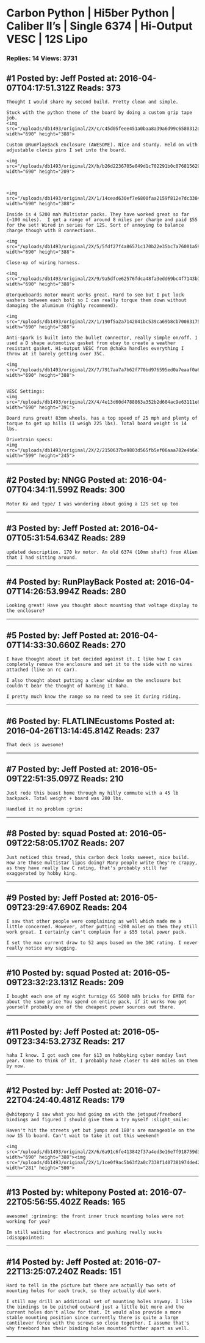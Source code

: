 # Carbon Python &#124; Hi5ber Python &#124; Caliber II’s &#124; Single 6374 &#124; Hi-Output VESC &#124; 12S Lipo

### Replies: 14 Views: 3731

## \#1 Posted by: Jeff Posted at: 2016-04-07T04:17:51.312Z Reads: 373

```
Thought I would share my second build. Pretty clean and simple.

Stuck with the python theme of the board by doing a custom grip tape job.
<img src="/uploads/db1493/original/2X/c/c45d05feee451a0baa8a39a6d99c6580312d5b8b.jpg" width="690" height="388">

Custom @RunPlayBack enclosure (AWESOME). Nice and sturdy. Held on with adjustable clevis pins I set into the board.

<img src="/uploads/db1493/original/2X/b/b26d2236705e049d1c702291b0c0768156296402.jpg" width="690" height="209">



<img src="/uploads/db1493/original/2X/1/14cead630ef7e6800faa2159f812e7dc338493ac.jpg" width="690" height="388">

Inside is 4 5200 mah Multistar packs. They have worked great so far (~100 miles).  I get a range of around 8 miles per charge and paid $55 for the set! Wired in series for 12S. Sort of annoying to balance charge though with 8 connections.

<img src="/uploads/db1493/original/2X/5/5fdf27f4a86571c170b22e35bc7a76001a590b0f.jpg" width="690" height="388">

Close-up of wiring harness.

<img src="/uploads/db1493/original/2X/9/9a5dfce62576fdca48fa3edd69bc4f7143b7e633.jpg" width="690" height="388">

@torqueboards motor mount works great. Hard to see but I put lock washers between each bolt so I can really torque them down without damaging the aluminum (highly recommend).  

<img src="/uploads/db1493/original/2X/1/190f5a2a7142041bc539ca69b8cb700831757fc9.jpg" width="690" height="388">

Anti-spark is built into the bullet connector, really simple on/off. I used a D shape automotive gasket from ebay to create a weather resistant gasket. Hi-output VESC from @chaka handles everything I throw at it barely getting over 35C.

<img src="/uploads/db1493/original/2X/7/7917aa7a7b62f770bd976595ed0a7eaaf0a6a9e7.jpg" width="690" height="388">


VESC Settings:
<img src="/uploads/db1493/original/2X/4/4e13d60d4788863a352b2d604ac9e63111e857dd.png" width="690" height="391">

Board runs great! 83mm wheels, has a top speed of 25 mph and plenty of torque to get up hills (I weigh 225 lbs). Total board weight is 14 lbs.

Drivetrain specs:
<img src="/uploads/db1493/original/2X/2/2150637ba9803d565fb5ef06aaa782e4b6e1ad5a.JPG" width="599" height="245">
```

---
## \#2 Posted by: NNGG Posted at: 2016-04-07T04:34:11.599Z Reads: 300

```
Motor Kv and type/ I was wondering about going a 12S set up too
```

---
## \#3 Posted by: Jeff Posted at: 2016-04-07T05:31:54.634Z Reads: 289

```
updated description. 170 kv motor. An old 6374 (10mm shaft) from Alien that I had sitting around.
```

---
## \#4 Posted by: RunPlayBack Posted at: 2016-04-07T14:26:53.994Z Reads: 280

```
Looking great! Have you thought about mounting that voltage display to the enclosure?
```

---
## \#5 Posted by: Jeff Posted at: 2016-04-07T14:33:30.660Z Reads: 270

```
I have thought about it but decided against it. I like how I can completely remove the enclosure and set it to the side with no wires attached (like an rc car).

I also thought about putting a clear window on the enclosure but couldn't bear the thought of harming it haha.

I pretty much know the range so no need to see it during riding.
```

---
## \#6 Posted by: FLATLINEcustoms Posted at: 2016-04-26T13:14:45.814Z Reads: 237

```
That deck is awesome!
```

---
## \#7 Posted by: Jeff Posted at: 2016-05-09T22:51:35.097Z Reads: 210

```
Just rode this beast home through my hilly commute with a 45 lb backpack. Total weight + board was 280 lbs.

Handled it no problem :grin:
```

---
## \#8 Posted by: squad Posted at: 2016-05-09T22:58:05.170Z Reads: 207

```
Just noticed this tread, this carbon deck looks sweeet, nice build. How are those multistar lipos doing? Many people write they're crappy, as they have really low C rating, that's probably still far exaggerated by hobby king.
```

---
## \#9 Posted by: Jeff Posted at: 2016-05-09T23:29:47.690Z Reads: 204

```
I saw that other people were complaining as well which made me a little concerned. However, after putting ~200 miles on them they still work great. I certainly can't complain for a $55 total power pack.

I set the max current draw to 52 amps based on the 10C rating. I never really notice any sagging.
```

---
## \#10 Posted by: squad Posted at: 2016-05-09T23:32:23.131Z Reads: 209

```
I bought each one of my eight turnigy 6S 5000 mAh bricks for EMTB for about the same price You spend on entire pack, if it works You got yourself probably one of the cheapest power sources out there.
```

---
## \#11 Posted by: Jeff Posted at: 2016-05-09T23:34:53.273Z Reads: 217

```
haha I know. I got each one for $13 on hobbyking cyber monday last year. Come to think of it, I probably have closer to 400 miles on them by now.
```

---
## \#12 Posted by: Jeff Posted at: 2016-07-22T04:24:40.481Z Reads: 179

```
@whitepony I saw what you had going on with the jetspud/freebord bindings and figured I should give them a try myself :slight_smile:

Haven't hit the streets yet but jumps and 180's are manageable on the now 15 lb board. Can't wait to take it out this weekend!
  
<img src="/uploads/db1493/original/2X/6/6a91c6fe413842f37a4ed3e16e7f918759d3be50.jpg" width="690" height="388"><img src="/uploads/db1493/original/2X/1/1ce0f9ac5b63f2a0c7338f1407381974de427974.jpg" width="281" height="500">
```

---
## \#13 Posted by: whitepony Posted at: 2016-07-22T05:56:55.402Z Reads: 165

```
awesome! :grinning: the front inner truck mounting holes were not working for you?

Im still waiting for electronics and pushing really sucks :disappointed:
```

---
## \#14 Posted by: Jeff Posted at: 2016-07-22T13:25:07.240Z Reads: 151

```
Hard to tell in the picture but there are actually two sets of mounting holes for each truck, so they actually did work.

I still may drill an additional set of mounting holes anyway. I like the bindings to be pitched outward just a little bit more and the current holes don't allow for that. It would also provide a more stable mounting position since currently there is quite a large cantilever force with the screws so close together. I assume that's why freebord has their binding holes mounted further apart as well.
```

---
